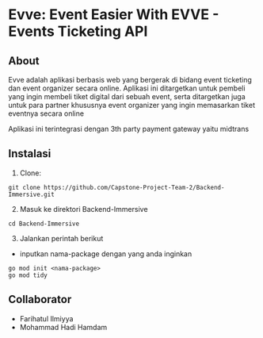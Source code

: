 # Evve: Event Easier With EVVE - Events Ticketing API

## About
Evve adalah aplikasi berbasis web yang bergerak di bidang event ticketing dan event organizer secara online. Aplikasi ini ditargetkan untuk pembeli yang ingin membeli tiket digital dari sebuah event, serta ditargetkan juga untuk para partner khususnya event organizer yang ingin memasarkan tiket eventnya secara online

Aplikasi ini terintegrasi dengan 3th party payment gateway yaitu midtrans

## Instalasi
1. Clone:

```
git clone https://github.com/Capstone-Project-Team-2/Backend-Immersive.git
```
2. Masuk ke direktori Backend-Immersive
```
cd Backend-Immersive
```

3. Jalankan perintah berikut
- inputkan nama-package dengan yang anda inginkan
```
go mod init <nama-package>
go mod tidy
```

## Collaborator
- Farihatul Ilmiyya
- Mohammad Hadi Hamdam

